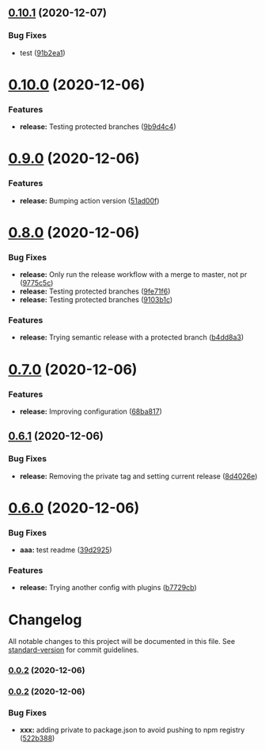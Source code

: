 ## [0.10.1](https://github.com/albertvila/actions/compare/v0.10.0...v0.10.1) (2020-12-07)


### Bug Fixes

* test ([91b2ea1](https://github.com/albertvila/actions/commit/91b2ea1a6543cf54ebbbfecf2682a1cbf9930f34))

# [0.10.0](https://github.com/albertvila/actions/compare/v0.9.0...v0.10.0) (2020-12-06)


### Features

* **release:** Testing protected branches ([9b9d4c4](https://github.com/albertvila/actions/commit/9b9d4c4df0ba131b837666403cf91dd1a43ce318))

# [0.9.0](https://github.com/albertvila/actions/compare/v0.8.0...v0.9.0) (2020-12-06)


### Features

* **release:** Bumping action version ([51ad00f](https://github.com/albertvila/actions/commit/51ad00f3ff904a10d400c478c56933e32f087dc0))

# [0.8.0](https://github.com/albertvila/actions/compare/v0.7.0...v0.8.0) (2020-12-06)


### Bug Fixes

* **release:** Only run the release workflow with a merge to master, not pr ([9775c5c](https://github.com/albertvila/actions/commit/9775c5c42cc2dea9dfec9ae688d9d8ec3dd373af))
* **release:** Testing protected branches ([9fe71f6](https://github.com/albertvila/actions/commit/9fe71f61c16e91fb43f3db1d2044ee91d2784b30))
* **release:** Testing protected branches ([9103b1c](https://github.com/albertvila/actions/commit/9103b1c9b3a34566e968dd7e725fa0ae9af959ba))


### Features

* **release:** Trying semantic release with a protected branch ([b4dd8a3](https://github.com/albertvila/actions/commit/b4dd8a399a292ef641e8b3964e618a8d7dd1649b))

# [0.7.0](https://github.com/albertvila/actions/compare/v0.6.1...v0.7.0) (2020-12-06)


### Features

* **release:** Improving configuration ([68ba817](https://github.com/albertvila/actions/commit/68ba817c4e46d21537f98d46fd1ce9423e4ceaaf))

## [0.6.1](https://github.com/albertvila/actions/compare/v0.6.0...v0.6.1) (2020-12-06)


### Bug Fixes

* **release:** Removing the private tag and setting current release ([8d4026e](https://github.com/albertvila/actions/commit/8d4026ecfce2f0295f6db4f6a05abf3e46881aeb))

# [0.6.0](https://github.com/albertvila/actions/compare/v0.5.1...v0.6.0) (2020-12-06)


### Bug Fixes

* **aaa:** test readme ([39d2925](https://github.com/albertvila/actions/commit/39d2925ff2a3c008666293538a5c64f0614bea99))


### Features

* **release:** Trying another config with plugins ([b7729cb](https://github.com/albertvila/actions/commit/b7729cb95f9bd31a35162530858a3d5f075e8b1c))

# Changelog

All notable changes to this project will be documented in this file. See [standard-version](https://github.com/conventional-changelog/standard-version) for commit guidelines.

### [0.0.2](https://github.com/albertvila/actions/compare/v0.2.0...v0.0.2) (2020-12-06)

### [0.0.2](https://github.com/albertvila/actions/compare/v0.1.3...v0.0.2) (2020-12-06)


### Bug Fixes

* **xxx:** adding private to package.json to avoid pushing to npm registry ([522b388](https://github.com/albertvila/actions/commit/522b3888bbf1516bf859a7db1743c8affe1a3067))

